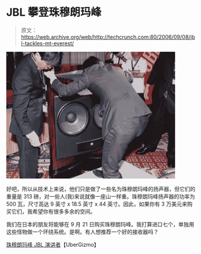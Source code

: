 # JBL 攀登珠穆朗玛峰

> 原文：<https://web.archive.org/web/http://techcrunch.com:80/2006/09/08/jbl-tackles-mt-everest/>

![](img/79fd7318d58e81f6636b99edf31116ab.png)

好吧，所以从技术上来说，他们只是做了一些名为珠穆朗玛峰的扬声器，但它们的重量是 313 磅，对一些人(我)来说就像一座山一样重。珠穆朗玛峰扬声器的功率为 500 瓦，尺寸高达 9 英寸 x 18.5 英寸 x 44 英寸。因此，如果你有 3 万美元来购买它们，我希望你有很多多余的空间。

我们在日本的朋友将能够在 9 月 21 日购买珠穆朗玛峰。我打算进口七个，单独用这些怪物做一个环绕系统。是啊。有人想推荐一个好的接收器吗？

 [珠穆朗玛峰 JBL 演讲者](https://web.archive.org/web/20150919044324/http://www.ubergizmo.com/15/archives/2006/09/mt_everest_jbl_speakers.html)【UberGizmo】